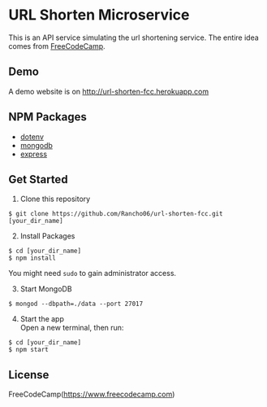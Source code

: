 # URL Shorten Microservice
This is an API service simulating the url shortening service. The entire idea comes from [FreeCodeCamp](https://www.freecodecamp.com).

## Demo
A demo website is on http://url-shorten-fcc.herokuapp.com


## NPM Packages
* [dotenv](https://www.npmjs.com/package/dotenv)
* [mongodb](https://www.npmjs.com/package/mongodb)
* [express](https://www.npmjs.com/package/express)


## Get Started
1. Clone this repository
```
$ git clone https://github.com/Rancho06/url-shorten-fcc.git [your_dir_name]
```
2. Install Packages
```
$ cd [your_dir_name]
$ npm install
```
You might need `sudo` to gain administrator access.

3. Start MongoDB
```
$ mongod --dbpath=./data --port 27017
```
4. Start the app  
Open a new terminal, then run:
```
$ cd [your_dir_name]
$ npm start
```


## License
  FreeCodeCamp(https://www.freecodecamp.com)
